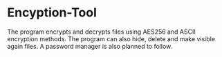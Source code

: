 # Encyption-Tool
The program encrypts and decrypts files using AES256 and ASCII encryption methods. The program can also hide, delete and make visible again files. A password manager is also planned to follow.
